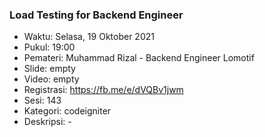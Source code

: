 ### Load Testing for Backend Engineer

- Waktu: Selasa, 19 Oktober 2021
- Pukul: 19:00
- Pemateri: Muhammad Rizal - Backend Engineer Lomotif
- Slide: empty
- Video: empty
- Registrasi: https://fb.me/e/dVQBv1jwm
- Sesi: 143
- Kategori: codeigniter
- Deskripsi: -